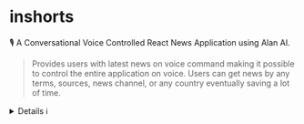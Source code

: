 # inshorts

🎙 A Conversational Voice Controlled React News Application using Alan AI. 
> Provides users with latest news on voice command making it possible to control the entire application on voice. Users can get news by any terms, sources, news channel, or any country eventually saving a lot of time.

<details>
<summary>Details ℹ</summary>
<p>
  
### :small_blue_diamond: Showcase of dark theme and small talk 🕶 ###

https://user-images.githubusercontent.com/83606943/126608736-9cf16e93-1bb9-4bb9-9b5c-6814c8954a19.mp4


### :small_blue_diamond: What is the application about and fetching news 📰 ###

https://user-images.githubusercontent.com/83606943/126609623-bd4f8721-fd20-4088-b033-08457c4e1109.mp4


### :small_blue_diamond: Reading headlines and opening articles using commands 🗞 ###

https://user-images.githubusercontent.com/83606943/126609772-91c87862-55a0-4fc3-ae11-411916cb8570.mp4


### :small_blue_diamond: Accessing home and using other commands for news from a specific country 🌍 ###

https://user-images.githubusercontent.com/83606943/126609988-70476882-c250-46df-9b7a-15881fc07222.mp4


### :small_blue_diamond: Responsive 📱 ###

https://user-images.githubusercontent.com/83606943/126609671-8e377814-6dce-445c-b028-19720fe44ca2.mp4

</p>
</details>

